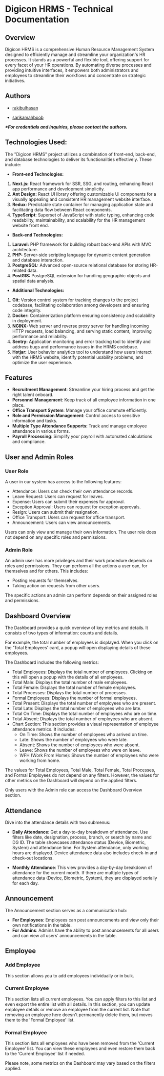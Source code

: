 # Digicon HRMS - Technical Documentation


## Overview


Digicon HRMS is a comprehensive Human Resource Management System designed to efficiently manage and streamline your organization's HR processes. It stands as a powerful and flexible tool, offering support for every facet of your HR operations. By automating diverse processes and providing intuitive interfaces, it empowers both administrators and employees to streamline their workflows and concentrate on strategic initiatives.


## Authors


- [rakibulhasan](https://github.com/rakibul-hasan-1)


- [sarikamahboob](https://github.com/sarikamahboob)


**_\*For credentials and inquiries, please contact the authors._**


## Technologies Used:


The "Digicon HRMS" project utilizes a combination of front-end, back-end, and database technologies to deliver its functionalities effectively. These include:


- **Front-end Technologies:**


1. **Next.js:** React framework for SSR, SSG, and routing, enhancing React app performance and development simplicity.
2. **Ant Design:** React UI library offering customizable UI components for a visually appealing and consistent HR management website interface.
3. **Redux:** Predictable state container for managing application state and facilitating data flow between React components.
4. **TypeScript:** Superset of JavaScript with static typing, enhancing code readability, maintainability, and scalability for the HR management website front end.


- **Back-end Technologies:**
1. **Laravel:** PHP framework for building robust back-end APIs with MVC architecture.
2. **PHP:** Server-side scripting language for dynamic content generation and database interaction.
3. **PostgreSQL:** Advanced open-source relational database for storing HR-related data.
4. **PostGIS:** PostgreSQL extension for handling geographic objects and spatial data analysis.


- **Additional Technologies:**


1. **Git:** Version control system for tracking changes to the project codebase, facilitating collaboration among developers and ensuring code integrity.
2. **Docker:** Containerization platform ensuring consistency and scalability in deployment.
3. **NGINX:** Web server and reverse proxy server for handling incoming HTTP requests, load balancing, and serving static content, improving performance and reliability.
4. **Sentry:** Application monitoring and error tracking tool to identify and address bugs and performance issues in the HRMS codebase.
5. **Hotjar**: User behavior analytics tool to understand how users interact with the HRMS website, identify potential usability problems, and optimize the user experience.


## Features

- **Recruitment Management**: Streamline your hiring process and get the right talent onboard.
- **Personnel Management**: Keep track of all employee information in one place.
- **Office Transport System**: Manage your office commute efficiently.
- **Role and Permission Management**: Control access to sensitive information and tasks.
- **Multiple Type Attendance Supports**: Track and manage employee attendance in various forms.
- **Payroll Processing**: Simplify your payroll with automated calculations and compliance.

## User and Admin Roles

### User Role

A user in our system has access to the following features:

* Attendance: Users can check their own attendance records.
* Leave Request: Users can request for leaves.
* Expense: Users can submit their expenses for approval.
* Exception Approval: Users can request for exception approvals.
* Resign: Users can submit their resignation.
* Office Transport: Users can request for office transport.
* Announcement: Users can view announcements.

Users can only view and manage their own information. The user role does not depend on any specific roles and permissions.

### Admin Role

An admin user has more privileges and their work procedure depends on roles and permissions. They can perform all the actions a user can, for themselves and for others. This includes:

* Posting requests for themselves.
* Taking action on requests from other users.

The specific actions an admin can perform depends on their assigned roles and permissions.

## Dashboard Overview

The Dashboard provides a quick overview of key metrics and details. It consists of two types of information: counts and details.

For example, the total number of employees is displayed. When you click on the 'Total Employees' card, a popup will open displaying details of these employees.

The Dashboard includes the following metrics:

* Total Employees: Displays the total number of employees. Clicking on this will open a popup with the details of all employees.
* Total Male: Displays the total number of male employees.
* Total Female: Displays the total number of female employees.
* Total Processes: Displays the total number of processes.
* Formal Employees: Displays the number of formal employees.
* Total Present: Displays the total number of employees who are present.
* Total Late: Displays the total number of employees who are late.
* Total On Time: Displays the total number of employees who are on time.
* Total Absent: Displays the total number of employees who are absent.
* Chart Section: This section provides a visual representation of employee attendance metrics. It includes:
  * On Time: Shows the number of employees who arrived on time.
  * Late: Shows the number of employees who were late.
  * Absent: Shows the number of employees who were absent.
  * Leave: Shows the number of employees who were on leave.
  * WFH (Work From Home): Shows the number of employees who were working from home.

The values for Total Employees, Total Male, Total Female, Total Processes, and Formal Employees do not depend on any filters. However, the values for other metrics on the Dashboard will depend on the applied filters.

Only users with the Admin role can access the Dashboard Overview section.

## Attendance

Dive into the attendance details with two submenus:

- **Daily Attendance**: Get a day-to-day breakdown of attendance. Use filters like date, designation, process, branch, or search by name and DG ID. The table showcases attendance status (Device, Biometric, System) and attendance time. For System attendance, only working hours are displayed. Device attendance data also includes check-in and check-out locations.

- **Monthly Attendance**: This view provides a day-by-day breakdown of attendance for the current month. If there are multiple types of attendance data (Device, Biometric, System), they are displayed serially for each day.

## Announcement

The Announcement section serves as a communication hub:

- **For Employees**: Employees can post announcements and view only their own notifications in the table.
- **For Admins**: Admins have the ability to post announcements for all users and can view all users' announcements in the table.

## Employee

### Add Employee
This section allows you to add employees individually or in bulk.

### Current Employee
This section lists all current employees. You can apply filters to this list and even export the entire list with all details. In this section, you can update employee details or remove an employee from the current list. Note that removing an employee here doesn't permanently delete them, but moves them to the 'Formal Employee' list.

### Formal Employee
This section lists all employees who have been removed from the 'Current Employee' list. You can view these employees and even restore them back to the 'Current Employee' list if needed.


Please note, some metrics on the Dashboard may vary based on the filters applied.
